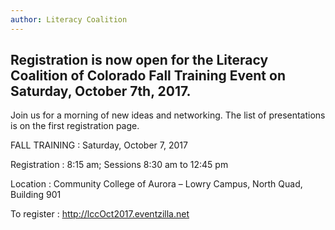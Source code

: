 ```yaml
---
author: Literacy Coalition
---
```

## Registration is now open for the Literacy Coalition of Colorado Fall Training Event on Saturday, October 7th, 2017.

Join us for a morning of new ideas and networking. The list of presentations is on the first registration page.

FALL TRAINING
: Saturday, October 7, 2017

Registration
: 8:15 am; Sessions 8:30 am to 12:45 pm

Location
: Community College of Aurora – Lowry Campus, North Quad, Building 901

To register
: <http://lccOct2017.eventzilla.net>
